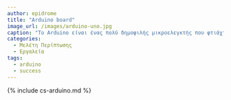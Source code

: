 ```yaml
---
author: epidrome
title: "Arduino board"
image_url: /images/arduino-uno.jpg
caption: "Το Arduino είναι ένας πολύ δημοφιλής μικροελεγκτής που φτιάχτηκε με αρχικό σκοπό τον προγραμματισμό και την εκπαίδευση των φοιτητών της διάδρασης ανθρώπου-υπολογιστή με συστήματα εισόδου-εξόδου, πέρα από τα κλασικά πληκτρολόγιο-ποντίκι-οθόνη που έχουμε στους επιτραπέζιους ΗΥ."
categories:
  - Μελέτη Περίπτωσης
  - Εργαλεία
tags:
  - arduino
  - success
---
```


{% include cs-arduino.md %}

